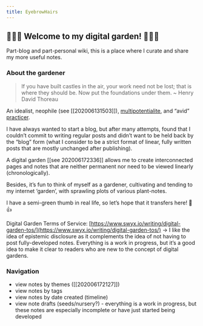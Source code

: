 ```yaml
---
title: EyebrowHairs
---
```


## 🌷🌱🌹 Welcome to my digital garden! 🌼🌿🌻

Part-blog and part-personal wiki, this is a place where I curate and share my more useful notes.

### About the gardener

> If you have built castles in the air, your work need not be lost; that is where they should be. Now put the foundations under them. ~ Henry David Thoreau

An idealist, neophile (see [[202006131503]]), [multipotentialite](https://en.wikipedia.org/wiki/Multipotentiality), and “avid” [practicer](https://www.reddit.com/r/1000daysofpractice/). 

I have always wanted to start a blog, but after many attempts, found that I couldn’t commit to writing regular posts and didn’t want to be held back by the “blog” form (what I consider to be a strict format of linear, fully written posts that are mostly unchanged after publishing).

A digital garden [[see 202006172336]] allows me to create interconnected pages and notes that are neither permanent nor need to be viewed linearly (chronologically).

Besides, it’s fun to think of myself as a gardener, cultivating and tending to my internet ‘garden’, with sprawling plots of various plant-notes.

I have a semi-green thumb in real life, so let’s hope that it transfers here! 🌱👍

Digital Garden Terms of Service: [https://www.swyx.io/writing/digital-garden-tos/](https://www.swyx.io/writing/digital-garden-tos/) → I like the idea of epistemic disclosure as it complements the idea of not having to post fully-developed notes. Everything is a work in progress, but it’s a good idea to make it clear to readers who are new to the concept of digital gardens.

### Navigation

- view notes by themes ([[202006172127]])
- view notes by tags
- view notes by date created (timeline)
- view note drafts (seeds/nursery?) - everything is a work in progress, but these notes are especially incomplete or have just started being developed
